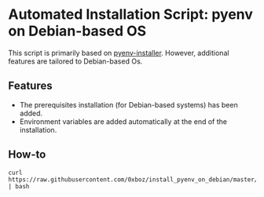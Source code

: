 # Automated Installation Script: pyenv on Debian-based OS

This script is primarily based on [pyenv-installer](https://github.com/pyenv/pyenv-installer). However,
additional features are tailored to Debian-based Os.  

## Features

* The prerequisites installation (for Debian-based systems) has been added.  
* Environment variables are added automatically at the end of the installation.

## How-to

```shell
curl https://raw.githubusercontent.com/0xboz/install_pyenv_on_debian/master/install.sh | bash
```
